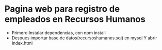 # Pagina web para registro de empleados en Recursos Humanos

- Primero Instalar dependencias, con npm install
- Despues importar base de datos(recursoshumanos.sql) en mysql
Y abrir index.html


